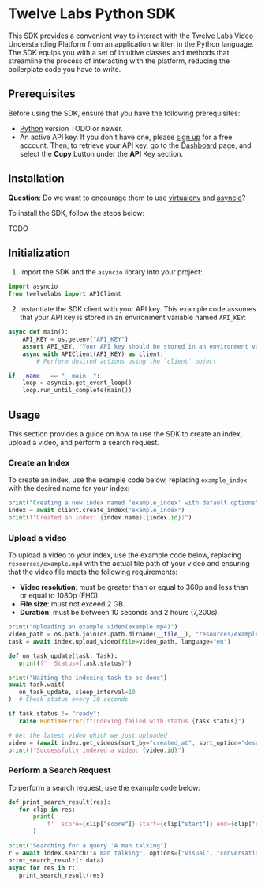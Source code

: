# Twelve Labs Python SDK

This SDK provides a convenient way to interact with the Twelve Labs Video Understanding Platform from an application written in the Python language. The SDK equips you with a set of intuitive classes and methods that streamline the process of interacting with the platform, reducing the boilerplate code you have to write.

## Prerequisites

Before using the SDK, ensure that you have the following prerequisites:

-  [Python](https://www.python.org) version TODO or newer.
-  An active API key. If you don't have one, please [sign up](https://api.twelvelabs.io/) for a free account. Then, to retrieve your API key, go to the [Dashboard](https://api.twelvelabs.io/dashboard) page, and select the **Copy** button under the **API** Key section.

## Installation

**Question**: Do we want to encourage them to use [virtualenv](https://virtualenv.pypa.io/en/latest/) and  [asyncio](https://docs.python.org/3/library/asyncio.html)?

To install the SDK, follow the steps below:

TODO

## Initialization

1. Import the SDK and the `asyncio`  library into your project:

```Python
import asyncio
from twelvelabs import APIClient
``` 

2. Instantiate the SDK client with your API key. This example code assumes that your API key is stored in an environment variable named `API_KEY`:

```Python
async def main():
	API_KEY = os.getenv("API_KEY")
	assert API_KEY, "Your API key should be stored in an environment variable named API_KEY."
	async with APIClient(API_KEY) as client:
		# Perform desired actions using the `client` object

if __name__ == "__main__":
    loop = asyncio.get_event_loop()
    loop.run_until_complete(main())
```

## Usage

This section provides a guide on how to use the SDK to create an index, upload a video, and perform a search request.
### Create an Index

To create an index, use the example code below, replacing `example_index` with the desired name for your index:

```Python
print("Creating a new index named 'example_index' with default options")
index = await client.create_index("example_index")
print(f"Created an index: {index.name}({index.id})")
```
 

### Upload a video

To upload a video to your index, use the example code below, replacing `resources/example.mp4` with the actual file path of your video and ensuring that the video file meets the following requirements:
- **Video resolution**: must be greater than or equal to 360p and less than or equal to 1080p (FHD).
- **File size**: must not exceed 2 GB.
- **Duration**: must be between 10 seconds and 2 hours (7,200s).

```Python
print("Uploading an example video(example.mp4)")
video_path = os.path.join(os.path.dirname(__file__), "resources/example.mp4")
task = await index.upload_video(file=video_path, language="en")

def on_task_update(task: Task):
   print(f"  Status={task.status}")

print("Waiting the indexing task to be done")
await task.wait(
   on_task_update, sleep_interval=10
)  # Check status every 10 seconds

if task.status != "ready":
   raise RuntimeError(f"Indexing failed with status {task.status}")

# Get the latest video which we just uploaded
video = (await index.get_videos(sort_by="created_at", sort_option="desc"))[0]
print(f"Successfully indexed a video: {video.id}")
```

### Perform a Search Request

To perform a search request, use the example code below:

```Python
def print_search_result(res):
   for clip in res:
       print(
           f'  score={clip["score"]} start={clip["start"]} end={clip["end"]} confidence={clip["confidence"]}'
       )

print("Searching for a query 'A man talking")
r = await index.search("A man talking", options=["visual", "conversation"])
print_search_result(r.data)
async for res in r:
   print_search_result(res)
```
